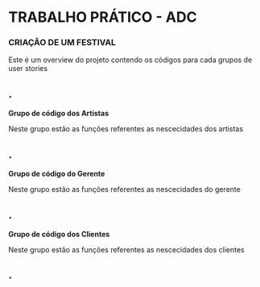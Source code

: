 # TRABALHO PRÁTICO - ADC

### **CRIAÇÃO DE UM FESTIVAL**

Este é um overview do projeto contendo os códigos para cada grupos de user stories

## .

**Grupo de código dos Artistas**

Neste grupo estão as funções referentes as nescecidades dos artistas

## .

**Grupo de código do Gerente** 

Neste grupo estão as funções referentes as nescecidades do gerente

## .

**Grupo de código dos Clientes**

Neste grupo estão as funções referentes as nescecidades dos clientes

## .


